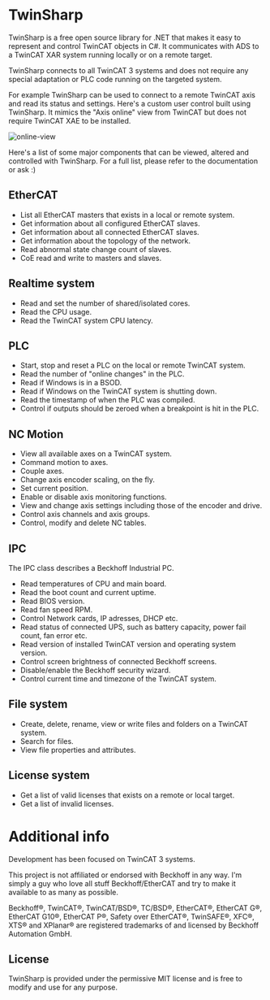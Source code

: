 # TwinSharp
TwinSharp is a free open source library for .NET that makes it easy to represent and control TwinCAT objects in C#. It communicates with ADS to a TwinCAT XAR system running locally or on a remote target. 

TwinSharp connects to all TwinCAT 3 systems and does not require any special adaptation or PLC code running on the targeted system.

For example TwinSharp can be used to connect to a remote TwinCAT axis and read its status and settings. 
Here's a custom user control built using TwinSharp. It mimics the "Axis online" view from TwinCAT but does not require TwinCAT XAE to be installed.

![online-view](https://github.com/user-attachments/assets/88c7e236-9325-401d-b033-34c99c4f91be)


Here's a list of some major components that can be viewed, altered and controlled with TwinSharp. For a full list, please refer to the documentation or ask :)


## EtherCAT
 - List all EtherCAT masters that exists in a local or remote system.
 - Get information about all configured EtherCAT slaves.
 - Get information about all connected EtherCAT slaves.
 - Get information about the topology of the network.
 - Read abnormal state change count of slaves.
 - CoE read and write to masters and slaves.

## Realtime system
 - Read and set the number of shared/isolated cores.
 - Read the CPU usage.
 - Read the TwinCAT system CPU latency.

## PLC
 - Start, stop and reset a PLC on the local or remote TwinCAT system.
 - Read the number of "online changes" in the PLC.
 - Read if Windows is in a BSOD.
 - Read if Windows on the TwinCAT system is shutting down.
 - Read the timestamp of when the PLC was compiled.
 - Control if outputs should be zeroed when a breakpoint is hit in the PLC.
   
## NC Motion
 - View all available axes on a TwinCAT system.
 - Command motion to axes.
 - Couple axes.
 - Change axis encoder scaling, on the fly.
 - Set current position.
 - Enable or disable axis monitoring functions.
 - View and change axis settings including those of the encoder and drive.
 - Control axis channels and axis groups.
 - Control, modify and delete NC tables.

## IPC
The IPC class describes a Beckhoff Industrial PC.
 - Read temperatures of CPU and main board.
 - Read the boot count and current uptime.
 - Read BIOS version.
 - Read fan speed RPM.
 - Control Network cards, IP adresses, DHCP etc.
 - Read status of connected UPS, such as battery capacity, power fail count, fan error etc.
 - Read version of installed TwinCAT version and operating system version.
 - Control screen brightness of connected Beckhoff screens.
 - Disable/enable the Beckhoff security wizard.
 - Control current time and timezone of the TwinCAT system.

## File system
 - Create, delete, rename, view or write files and folders on a TwinCAT system.
 - Search for files.
 - View file properties and attributes.

## License system
 - Get a list of valid licenses that exists on a remote or local target.
 - Get a list of invalid licenses.

# Additional info
Development has been focused on TwinCAT 3 systems.

This project is not affiliated or endorsed with Beckhoff in any way. I'm simply a guy who love all stuff Beckhoff/EtherCAT and try to make it available to as many as possible.

Beckhoff®, TwinCAT®, TwinCAT/BSD®, TC/BSD®, EtherCAT®, EtherCAT G®, EtherCAT G10®, EtherCAT P®, Safety over EtherCAT®, TwinSAFE®, XFC®, XTS® and XPlanar® are registered trademarks of and licensed by Beckhoff Automation GmbH. 

## License
TwinSharp is provided under the permissive MIT license and is free to modify and use for any purpose.
